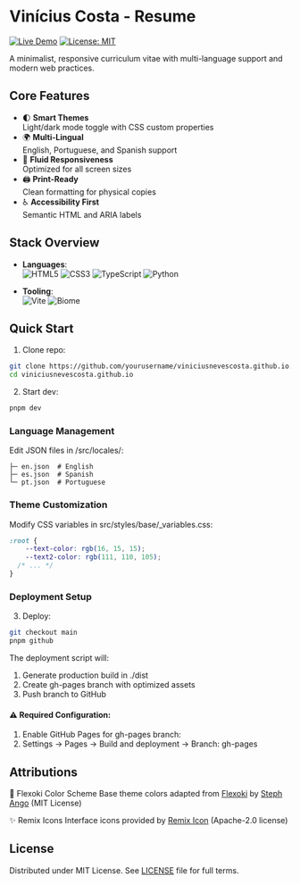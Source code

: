 # Vinícius Costa - Resume

[![Live Demo](https://img.shields.io/badge/%F0%9F%9A%80-Live%20Demo-2EA44F)](https://viniciusnevescosta.github.io)
[![License: MIT](https://img.shields.io/badge/License-MIT-yellow.svg)](LICENSE)

A minimalist, responsive curriculum vitae with multi-language support and modern web practices.

<!-- ![CV Preview](./screenshot.png) Add your screenshot -->

## Core Features

- 🌓 **Smart Themes**  
  Light/dark mode toggle with CSS custom properties
- 🌍 **Multi-Lingual**  
  English, Portuguese, and Spanish support
- 📱 **Fluid Responsiveness**  
  Optimized for all screen sizes
- 🖨️ **Print-Ready**  
  Clean formatting for physical copies
- ♿ **Accessibility First**  
  Semantic HTML and ARIA labels

## Stack Overview

- **Languages**:  
  ![HTML5](https://img.shields.io/badge/-HTML5-E34F26?logo=html5&logoColor=white)
  ![CSS3](https://img.shields.io/badge/-CSS3-1572B6?logo=css3&logoColor=white)
  ![TypeScript](https://img.shields.io/badge/-TypeScript-3178C6?logo=typescript&logoColor=white)
  ![Python](https://img.shields.io/badge/-Python-3178C6?logo=python&logoColor=white)

- **Tooling**:  
  ![Vite](https://img.shields.io/badge/-Vite-646CFF?logo=vite&logoColor=white)
  ![Biome](https://img.shields.io/badge/-Biome-000?logo=biome&logoColor=white)

## Quick Start

1. Clone repo:  
```bash
git clone https://github.com/yourusername/viniciusnevescosta.github.io.git
cd viniciusnevescosta.github.io
```

2. Start dev:  
```bash
pnpm dev
```

### Language Management

Edit JSON files in /src/locales/:

```
├─ en.json  # English
├─ es.json  # Spanish
└─ pt.json  # Portuguese
```

### Theme Customization

Modify CSS variables in src/styles/base/_variables.css:
```css
:root {
	--text-color: rgb(16, 15, 15);
	--text2-color: rgb(111, 110, 105);
  /* ... */
}
```

### Deployment Setup

3. Deploy:  
```bash
git checkout main
pnpm github
```

The deployment script will:

1. Generate production build in ./dist
2. Create gh-pages branch with optimized assets
3. Push branch to GitHub

#### ⚠️ Required Configuration:

1. Enable GitHub Pages for gh-pages branch:
2. Settings → Pages → Build and deployment → Branch: gh-pages

## Attributions

🎨 Flexoki Color Scheme
Base theme colors adapted from [Flexoki](https://github.com/kepano/flexoki) by [Steph Ango](https://stephango.com/) (MIT License)

✨ Remix Icons
Interface icons provided by [Remix Icon](https://remixicon.com/) (Apache-2.0 license)

## License

Distributed under MIT License.
See [LICENSE](LICENSE) file for full terms.

